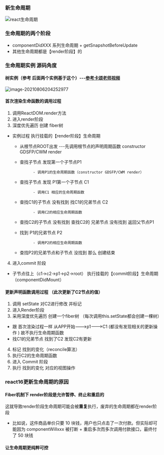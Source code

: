 ###   新生命周期

![react生命周期](https://api2.mubu.com/v3/document_image/9e7eb701-226b-4c53-b13a-12f2892d8567-6942699.jpg)

### 生命周期的两个阶段

- componentDidXXX  系列生命周期 + getSnapshotBeforeUpdate
- 其他生命周期都是【render阶段】的

### 生命周期实例 源码角度

#### 树实例（参考 后面两个实例基于这个）---[参考卡颂老师视频](https://www.bilibili.com/video/BV16t4y1r7oJ?from=search&seid=6602041391613664064)

![image-20210806204252977](https://i.loli.net/2021/08/06/7zLnw6bljDMCrkd.png)

#### 首次渲染生命函数的调用过程

1. 调用ReactDOM.render方法
2. 进入render阶段
3. 深度优先遍历 创建 fiber树

  - 实例过程  执行挂载的【render阶段】生命周期

  	- 从根节点ROOT出发 ---先调用根节点的声明周期函数 constructor GDSFP/CWM render
  	- 查找子节点  发现第一个子节点P1

        		- 调用P1的生命周期函数（constructor GDSFP/CWM render）

  	- 查找子节点   发现 P1第一个子节点  C1

        		- 调用C1 相应的生命周期函数

  	- 查找C1的子节点 没有找到  找C1的兄弟节点  C2

        		- 调用C2的相应生命周期函数

  	- 查找C2的子节点 没有找到  查找C2的 兄弟节点 没有找到  返回父节点P1
  	- 找到 P1的兄弟节点  P2

        		- 调用P2的相应生命周期函数

  	- 查找P2的兄弟节点和子节点 没找到  那么 创建结束

4. 进入commit 阶段

  - 子节点往上（c1->c2->p1->p2->root） 执行挂载的【commit阶段】生命周期 （componentDidMount）

#### 更新声明函数调用过程 （此次更新了C2节点的值）

1. 调用 setState 对C2进行修改 并标记
2. 进入Render阶段
3. 采用深度优先遍历 创建一个fiber树  （每次调用this.setState都会创建一棵树）

  - 跟 首次渲染过程一样  从APP开始--->p1--->C1 (都没有发现相关的更新操作 )  故不执行生命周期函数
  - 找C1的兄弟节点  找到了C2 发现C2有更新

4. 标记 找到的变化（reconcile算法）
5. 执行C2的生命周期函数
6. 进入 Commit 阶段
7. 执行  找到的变化  对应的视图操作

### react16更新生命周期的原因

#### Fiber机制下 render阶段是允许暂停、终止和重启的

这就导致render阶段生命周期可能会被**重复**执行，废弃的生命周期都在render阶段

- 比如说，这件商品单价只要 10 块钱，用户也只点击了一次付款。但实际却可能因为 componentWillxxx 被打断 + 重启多次而多次调用付款接口，最终付了 50 块钱

#### 让生命周期更纯粹可控

